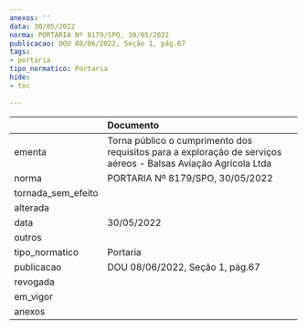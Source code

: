 ```yaml
---
anexos: ''
data: 30/05/2022
norma: PORTARIA Nº 8179/SPO, 30/05/2022
publicacao: DOU 08/06/2022, Seção 1, pág.67
tags:
- portaria
tipo_normatico: Portaria
hide: 
- toc 
 
---
```


|                    | Documento                                                                                                      |
|:-------------------|:---------------------------------------------------------------------------------------------------------------|
| ementa             | Torna público o cumprimento dos requisitos para a exploração de serviços aéreos - Balsas Aviação Agrícola Ltda |
| norma              | PORTARIA Nº 8179/SPO, 30/05/2022                                                                               |
| tornada_sem_efeito |                                                                                                                |
| alterada           |                                                                                                                |
| data               | 30/05/2022                                                                                                     |
| outros             |                                                                                                                |
| tipo_normatico     | Portaria                                                                                                       |
| publicacao         | DOU 08/06/2022, Seção 1, pág.67                                                                                |
| revogada           |                                                                                                                |
| em_vigor           |                                                                                                                |
| anexos             |                                                                                                                |